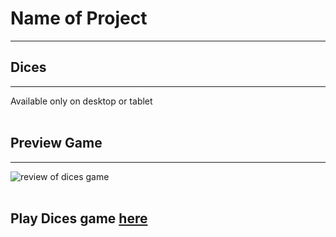 <h1> Name of Project </h1>
<hr>
<h2> Dices </h2>
<hr>
Available only on desktop or tablet


<br>
<br>
<h2> Preview Game </h2>
<hr>
<img src="C:\Users\USER\Desktop\Amalitech\GitHub\Pig-Game\Dices\images\Screenshot 2022-07-05 233502.png" alt="review of dices game">

<br>
<br>
<h2> 
Play Dices game <a href="https://ftokley.github.io/Dices/">here</a>
</h2>

